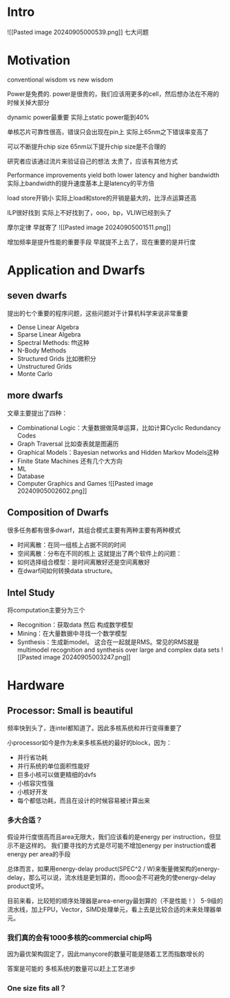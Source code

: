 # Intro
![[Pasted image 20240905000539.png]]
七大问题

# Motivation
conventional wisdom vs new wisdom

Power是免费的.
power是很贵的，我们应该用更多的cell，然后想办法在不用的时候关掉大部分

dynamic power最重要
实际上static power能到40%

单核芯片可靠性很高，错误只会出现在pin上
实际上65nm之下错误率变高了

可以不断提升chip size
65nm以下提升chip size是不合理的

研究者应该通过流片来验证自己的想法
太贵了，应该有其他方式

Performance improvements yield both lower latency and higher bandwidth
实际上bandwidth的提升速度基本上是latency的平方倍

load store开销小
实际上load和store的开销是最大的，比浮点运算还高

ILP很好找到
实际上不好找到了，ooo，bp，VLIW已经到头了

摩尔定律
早就寄了
![[Pasted image 20240905001511.png]]

增加频率是提升性能的重要手段
早就提不上去了，现在重要的是并行度

# Application and Dwarfs
## seven dwarfs
提出的七个重要的程序问题，这些问题对于计算机科学来说非常重要
- Dense Linear Algebra
- Sparse Linear Algebra
- Spectral Methods: fft这种
- N-Body Methods
- Structured Grids 比如微积分
- Unstructured Grids
- Monte Carlo

## more dwarfs
文章主要提出了四种：
- Combinational Logic：大量数据做简单运算，比如计算Cyclic Redundancy Codes
- Graph Traversal 比如查表就是图遍历
- Graphical Models：Bayesian networks and Hidden Markov Models这种
- Finite State Machines
还有几个大方向
- ML
- Database
- Computer Graphics and Games
![[Pasted image 20240905002602.png]]
## Composition of Dwarfs
很多任务都有很多dwarf，其组合模式主要有两种主要有两种模式
- 时间离散：在同一组核上占据不同的时间
- 空间离散：分布在不同的核上
这就提出了两个软件上的问题：
- 如何选择组合模型：是时间离散好还是空间离散好
- 在dwarf间如何转换data structure。

## Intel Study
将computation主要分为三个
- Recognition：获取data 然后 构成数学模型
- Mining：在大量数据中寻找一个数学模型
- Synthesis：生成新model。
这合在一起就是RMS。常见的RMS就是multimodel recognition and synthesis over large and complex data sets
![[Pasted image 20240905003247.png]]

# Hardware
## Processor: Small is beautiful
频率快到头了，连intel都知道了。因此多核系统和并行变得重要了

小processor如今是作为未来多核系统的最好的block，因为：
- 并行省功耗
- 并行系统的单位面积性能好
- 巨多小核可以做更精细的dvfs
- 小核容灾性强
- 小核好开发
- 每个都低功耗，而且在设计的时候容易被计算出来

### 多大合适？
假设并行度很高而且area无限大，我们应该看的是energy per instruction，但显示不是这样的。
我们要寻找的方式是尽可能不增加energy per instruction或者energy per area的手段

总体而言，如果用energy-delay product(SPEC^2 / W)来衡量微架构的energy-delay，那么可以说，流水线是更划算的，而ooo会不可避免的使energy-delay product变坏。

目前来看，比较短的顺序处理器是area-energy最划算的（不是性能！）
5-9级的流水线，加上FPU，Vector，SIMD处理单元，看上去是比较合适的未来处理器单元。

### 我们真的会有1000多核的commercial chip吗
因为最优架构固定了，因此manycore的数量可能是随着工艺而指数增长的

答案是可能的 多核系统的数量可以赶上工艺进步

### One size fits all？
